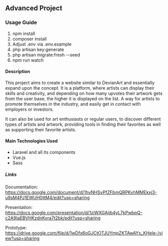 ## Advanced Project

### Usage Guide

1) npm install
2) composer install
3) Adjust .env via .env.example
4) php artisan key:generate
5) php  artisan migrate:fresh --seed
6) npm run watch

#### Description

This project aims to create a website similar to DevianArt and essentially expand upon
the concept. It is a platform, where artists can display their skills and creativity,
and depending on how many upvotes their artwork gets from the user base, the higher it
is displayed on the list. A way for artists to promote themselves in the industry, and
easily get in contact with employers or investors. 

It can also be used for art enthusiasts or regular users, to discover different types
of artists and artwork, providing tools in finding their favorites as well as supporting
their favorite artists.

#### Main Technologies Used

- Laravel and all its components
- Vue.js
- Sass


##### Links

Documentation: https://docs.google.com/document/d/1hvNHSvPfZFbmQRPKvhMMEkxj3-u9sM4PJ1EWUH0ttM4/edit?usp=sharing

Presentation: https://docs.google.com/presentation/d/1ziWXGAijb4yL7kPwbpQ-c2A9IaEBVHKzdnKvra7t2bk/edit?usp=sharing

Prototype: https://drive.google.com/file/d/1wDfx6oGJCtOTJUYmpZKTAwAYx_KHele-/view?usp=sharing
